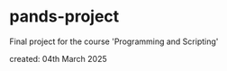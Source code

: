 # pands-project
Final project for the course 'Programming and Scripting' 

created: 04th March 2025 

